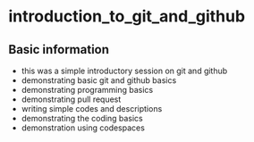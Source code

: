 # introduction_to_git_and_github
## Basic information
<ul>
  <li>this was a simple introductory session on git and github</li>
  <li>demonstrating basic git and github basics</li>
  <li>demonstrating programming basics</li>
  <li>demonstrating pull request</li>
  <li>writing simple codes and descriptions</li>
  <li>demonstrating the coding basics</li>
  <li>demonstration using codespaces</li>
</ul>
